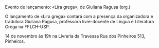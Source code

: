 Evento de lançamento: «Lira grega», de Giuliana Ragusa (org.)

O lançamento de «Lira grega» contará com a presença da organizadora e tradutora Giuliana Ragusa, professora livre-docente de Língua e Literatura Grega na FFLCH-USP.

14 de novembro às 19h na Livraria da Travessa
Rua dos Pinheiros 513, Pinheiros.
